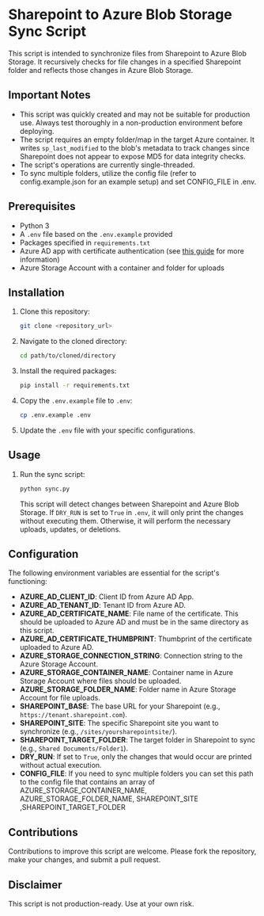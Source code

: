# Sharepoint to Azure Blob Storage Sync Script

This script is intended to synchronize files from Sharepoint to Azure Blob Storage. It recursively checks for file changes in a specified Sharepoint folder and reflects those changes in Azure Blob Storage.


## Important Notes

- This script was quickly created and may not be suitable for production use. Always test thoroughly in a non-production environment before deploying.
- The script requires an empty folder/map in the target Azure container. It writes `sp_last_modified` to the blob's metadata to track changes since Sharepoint does not appear to expose MD5 for data integrity checks.
- The script's operations are currently single-threaded.
- To sync multiple folders, utilize the config file (refer to config.example.json for an example setup) and set CONFIG_FILE in .env.

## Prerequisites

- Python 3
- A `.env` file based on the `.env.example` provided
- Packages specified in `requirements.txt`
- Azure AD app with certificate authentication (see [this guide](https://github.com/vgrem/Office365-REST-Python-Client/wiki/How-to-connect-to-SharePoint-Online-with-certificate-credentials
) for more information)
- Azure Storage Account with a container and folder for uploads

## Installation

1. Clone this repository:

    ```bash
    git clone <repository_url>
    ```

2. Navigate to the cloned directory:

    ```bash
    cd path/to/cloned/directory
    ```

3. Install the required packages:

    ```bash
    pip install -r requirements.txt
    ```

4. Copy the `.env.example` file to `.env`:

    ```bash
    cp .env.example .env
    ```

5. Update the `.env` file with your specific configurations.

## Usage

1. Run the sync script:

    ```bash
    python sync.py
    ```

    This script will detect changes between Sharepoint and Azure Blob Storage. If `DRY_RUN` is set to `True` in `.env`, it will only print the changes without executing them. Otherwise, it will perform the necessary uploads, updates, or deletions.

## Configuration

The following environment variables are essential for the script's functioning:

- **AZURE_AD_CLIENT_ID**: Client ID from Azure AD App.
- **AZURE_AD_TENANT_ID**: Tenant ID from Azure AD.
- **AZURE_AD_CERTIFICATE_NAME**: File name of the certificate. This should be uploaded to Azure AD and must be in the same directory as this script.
- **AZURE_AD_CERTIFICATE_THUMBPRINT**: Thumbprint of the certificate uploaded to Azure AD.
- **AZURE_STORAGE_CONNECTION_STRING**: Connection string to the Azure Storage Account.
- **AZURE_STORAGE_CONTAINER_NAME**: Container name in Azure Storage Account where files should be uploaded.
- **AZURE_STORAGE_FOLDER_NAME**: Folder name in Azure Storage Account for file uploads.
- **SHAREPOINT_BASE**: The base URL for your Sharepoint (e.g., `https://tenant.sharepoint.com`).
- **SHAREPOINT_SITE**: The specific Sharepoint site you want to synchronize (e.g., `/sites/yoursharepointsite/`).
- **SHAREPOINT_TARGET_FOLDER**: The target folder in Sharepoint to sync (e.g., `Shared Documents/Folder1`).
- **DRY_RUN**: If set to `True`, only the changes that would occur are printed without actual execution.
- **CONFIG_FILE**: If you need to sync multiple folders you can set this path to the config file that contains an array of AZURE_STORAGE_CONTAINER_NAME, AZURE_STORAGE_FOLDER_NAME, SHAREPOINT_SITE ,SHAREPOINT_TARGET_FOLDER


## Contributions

Contributions to improve this script are welcome. Please fork the repository, make your changes, and submit a pull request.

## Disclaimer

This script is not production-ready. Use at your own risk.